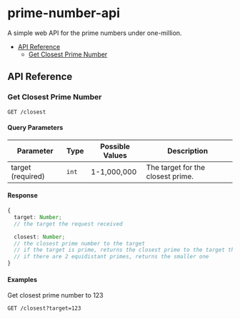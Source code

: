 # prime-number-api

A simple web API for the prime numbers under one-million.

- [API Reference](#api-reference)
  - [Get Closest Prime Number](#get-closest-prime-number)

## API Reference

### Get Closest Prime Number

```HTTP
GET /closest
```

#### Query Parameters

| Parameter         | Type  | Possible Values | Description                       |
| ----------------- | ----- | --------------- | --------------------------------- |
| target (required) | `int` | 1-1,000,000     | The target for the closest prime. |

#### Response

```ts
{
  target: Number;
  // the target the request received

  closest: Number;
  // the closest prime number to the target
  // if the target is prime, returns the closest prime to the target that isn't itself
  // if there are 2 equidistant primes, returns the smaller one
}
```

#### Examples

Get closest prime number to 123

```HTTP
GET /closest?target=123
```

